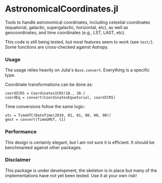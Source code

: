 # AstronomicalCoordinates.jl


Tools to handle astronomical coordinates, including celestial coordinates (equatorial, galactic, supergalactic, horizontal, etc), as well as geocoordinates, and time coordinates (e.g., LST, LAST, etc).

This code is still being tested, but most features seem to work (see `test/`). 
Some functions are cross-checked against Astropy.


### Usage

The usage relies heavily on Julia's `Base.convert`.
Everything is a specific type.

Coordinate transformations can be done as:
```
coordICRS = CoordinatesICRS(10., 30.)
coordEq = convert(CoordinatesEquatorial, coordICRS)
```
Time conversions follow the same logic:
```
utc = TimeUTC(DateTime(2010, 01, 01, 00, 00, 00))
gmst = convert(TimeGMST, t1)
```

### Performance

This design is certainly elegant, but I am not sure it is efficient.
It should be benchmarked against other packages.

### Disclaimer

This package is under development, the skeleton is in place but many of the implementations have not yet been tested.
Use it at your own risk!